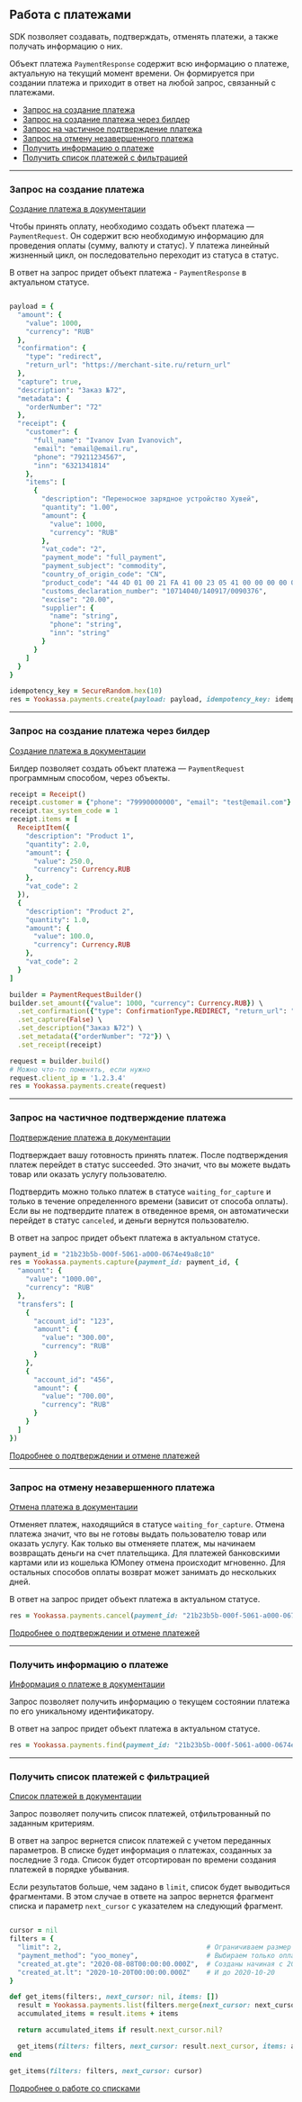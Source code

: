 ## Работа с платежами

SDK позволяет создавать, подтверждать, отменять платежи, а также получать информацию о них.

Объект платежа `PaymentResponse` содержит всю информацию о платеже, актуальную на текущий момент времени. 
Он формируется при создании платежа и приходит в ответ на любой запрос, связанный с платежами.

* [Запрос на создание платежа](#Запрос-на-создание-платежа)
* [Запрос на создание платежа через билдер](#Запрос-на-создание-платежа-через-билдер)
* [Запрос на частичное подтверждение платежа](#Запрос-на-частичное-подтверждение-платежа)
* [Запрос на отмену незавершенного платежа](#Запрос-на-отмену-незавершенного-платежа)
* [Получить информацию о платеже](#Получить-информацию-о-платеже)
* [Получить список платежей с фильтрацией](#Получить-список-платежей-с-фильтрацией)

---

### Запрос на создание платежа

[Создание платежа в документации](https://yookassa.ru/developers/api?lang=ruby#create_payment)

Чтобы принять оплату, необходимо создать объект платежа — `PaymentRequest`. Он содержит всю необходимую информацию 
для проведения оплаты (сумму, валюту и статус). У платежа линейный жизненный цикл, 
он последовательно переходит из статуса в статус.

В ответ на запрос придет объект платежа - `PaymentResponse` в актуальном статусе.

```ruby

payload = {
  "amount": {
    "value": 1000,
    "currency": "RUB"
  },
  "confirmation": {
    "type": "redirect",
    "return_url": "https://merchant-site.ru/return_url"
  },
  "capture": true,
  "description": "Заказ №72",
  "metadata": {
    "orderNumber": "72"
  },
  "receipt": {
    "customer": {
      "full_name": "Ivanov Ivan Ivanovich",
      "email": "email@email.ru",
      "phone": "79211234567",
      "inn": "6321341814"
    },
    "items": [
      {
        "description": "Переносное зарядное устройство Хувей",
        "quantity": "1.00",
        "amount": {
          "value": 1000,
          "currency": "RUB"
        },
        "vat_code": "2",
        "payment_mode": "full_payment",
        "payment_subject": "commodity",
        "country_of_origin_code": "CN",
        "product_code": "44 4D 01 00 21 FA 41 00 23 05 41 00 00 00 00 00 00 00 00 00 00 00 00 00 00 00 00 12 00 AB 00",
        "customs_declaration_number": "10714040/140917/0090376",
        "excise": "20.00",
        "supplier": {
          "name": "string",
          "phone": "string",
          "inn": "string"
        }
      }
    ]
  }
}

idempotency_key = SecureRandom.hex(10)
res = Yookassa.payments.create(payload: payload, idempotency_key: idempotency_key)
```
---

### Запрос на создание платежа через билдер

[Создание платежа в документации](https://yookassa.ru/developers/api?lang=ruby#create_payment)

Билдер позволяет создать объект платежа — `PaymentRequest` программным способом, через объекты.

```ruby
receipt = Receipt()
receipt.customer = {"phone": "79990000000", "email": "test@email.com"}
receipt.tax_system_code = 1
receipt.items = [
  ReceiptItem({
    "description": "Product 1",
    "quantity": 2.0,
    "amount": {
      "value": 250.0,
      "currency": Currency.RUB
    },
    "vat_code": 2
  }),
  {
    "description": "Product 2",
    "quantity": 1.0,
    "amount": {
      "value": 100.0,
      "currency": Currency.RUB
    },
    "vat_code": 2
  }
]

builder = PaymentRequestBuilder()
builder.set_amount({"value": 1000, "currency": Currency.RUB}) \
  .set_confirmation({"type": ConfirmationType.REDIRECT, "return_url": "https://merchant-site.ru/return_url"}) \
  .set_capture(False) \
  .set_description("Заказ №72") \
  .set_metadata({"orderNumber": "72"}) \
  .set_receipt(receipt)

request = builder.build()
# Можно что-то поменять, если нужно
request.client_ip = '1.2.3.4'
res = Yookassa.payments.create(request)
```
---

### Запрос на частичное подтверждение платежа

[Подтверждение платежа в документации](https://yookassa.ru/developers/api?lang=ruby#capture_payment)

Подтверждает вашу готовность принять платеж. После подтверждения платеж перейдет в статус succeeded.
Это значит, что вы можете выдать товар или оказать услугу пользователю.

Подтвердить можно только платеж в статусе `waiting_for_capture` и только в течение определенного времени
(зависит от способа оплаты). Если вы не подтвердите платеж в отведенное время, он автоматически перейдет
в статус `canceled`, и деньги вернутся пользователю.

В ответ на запрос придет объект платежа в актуальном статусе.
```ruby
payment_id = "21b23b5b-000f-5061-a000-0674e49a8c10"
res = Yookassa.payments.capture(payment_id: payment_id, {
  "amount": {
    "value": "1000.00",
    "currency": "RUB"
  },
  "transfers": [
    {
      "account_id": "123",
      "amount": {
        "value": "300.00",
        "currency": "RUB"
      }
    },
    {
      "account_id": "456",
      "amount": {
        "value": "700.00",
        "currency": "RUB"
      }
    }
  ]
})

```
[Подробнее о подтверждении и отмене платежей](https://yookassa.ru/developers/payments/payment-process#capture-and-cancel)

---

### Запрос на отмену незавершенного платежа

[Отмена платежа в документации](https://yookassa.ru/developers/api?lang=ruby#cancel_payment)

Отменяет платеж, находящийся в статусе `waiting_for_capture`. Отмена платежа значит, что вы не готовы
выдать пользователю товар или оказать услугу. Как только вы отменяете платеж, мы начинаем возвращать деньги на счет плательщика. Для платежей банковскими картами или из кошелька ЮMoney отмена происходит мгновенно. Для остальных способов оплаты возврат может занимать до нескольких дней.

В ответ на запрос придет объект платежа в актуальном статусе.
```ruby
res = Yookassa.payments.cancel(payment_id: "21b23b5b-000f-5061-a000-0674e49a8c10")
```
[Подробнее о подтверждении и отмене платежей](https://yookassa.ru/developers/payments/payment-process#capture-and-cancel)

---

### Получить информацию о платеже

[Информация о платеже в документации](https://yookassa.ru/developers/api?lang=ruby#get_payment)

Запрос позволяет получить информацию о текущем состоянии платежа по его уникальному идентификатору.

В ответ на запрос придет объект платежа в актуальном статусе.

```ruby
res = Yookassa.payments.find(payment_id: "21b23b5b-000f-5061-a000-0674e49a8c10")
```
---

### Получить список платежей с фильтрацией

[Список платежей в документации](https://yookassa.ru/developers/api?lang=ruby#get_payments_list)

Запрос позволяет получить список платежей, отфильтрованный по заданным критериям.

В ответ на запрос вернется список платежей с учетом переданных параметров. В списке будет информация о платежах,
созданных за последние 3 года. Список будет отсортирован по времени создания платежей в порядке убывания.

Если результатов больше, чем задано в `limit`, список будет выводиться фрагментами. В этом случае в ответе на запрос
вернется фрагмент списка и параметр `next_cursor` с указателем на следующий фрагмент.

```ruby

cursor = nil
filters = {
  "limit": 2,                                    # Ограничиваем размер выборки
  "payment_method": "yoo_money",                 # Выбираем только оплату через кошелек
  "created_at.gte": "2020-08-08T00:00:00.000Z",  # Созданы начиная с 2020-08-08
  "created_at.lt": "2020-10-20T00:00:00.000Z"    # И до 2020-10-20
}

def get_items(filters:, next_cursor: nil, items: [])
  result = Yookassa.payments.list(filters.merge(next_cursor: next_cursor))
  accumulated_items = result.items + items

  return accumulated_items if result.next_cursor.nil?

  get_items(filters: filters, next_cursor: result.next_cursor, items: accumulated_items)
end

get_items(filters: filters, next_cursor: cursor)
```
[Подробнее о работе со списками](https://yookassa.ru/developers/using-api/lists)
